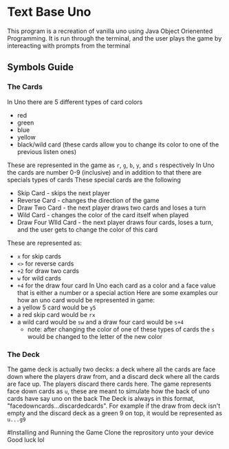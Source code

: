 # Text Base Uno
This program is a recreation of vanilla uno using Java Object Orienented Programming.
It is run through the terminal, and the user plays the game by intereacting with prompts from the terminal

## Symbols Guide
### The Cards
In Uno there are 5 different types of card colors
* red
* green
* blue
* yellow
* black/wild card (these cards allow you to change its color to one of the previous listen ones)

These are represented in the game as `r`, `g`, `b`, `y`, and `s` respectively
In Uno the cards are number 0-9 (inclusive) and in addition to that there are specials types of cards
These special cards are the following
* Skip Card - skips the next player
* Reverse Card - changes the direction of the game
* Draw Two Card - the next player draws two cards and loses a turn
* Wild Card - changes the color of the card itself when played
* Draw Four WIld Card - the next player draws four cards, loses a turn, and the user gets to change the color of this card

These are represented as:
* `x` for skip cards
* `<>` for reverse cards
* `+2` for draw two cards
* `w` for wild cards
* `+4` for the draw four card
In Uno each card as a color and a face value that is either a number or a special action
Here are some examples our how an uno card would be represented in game:
* a yellow 5 card would be `y5`
* a red skip card would be `rx`
* a wild card would be `sw` and a draw four card would be `s+4`
    * note: after changing the color of one of these types of cards the `s` would be changed to the letter of the new color
### The Deck
The game deck is actually two decks: a deck where all the cards are face down where the players draw from, and a discard deck where all the cards are face up. The players discard there cards here.
The game represents face down cards as `u`, these are meant to simulate how the back of uno cards have say uno on the back
The Deck is always in this format, "facedowncards...discardedcards". For example if the draw from deck isn't empty and the discard deck as a green 9 on top, it would be represented as `u...g9`

#Installing and Running the Game
Clone the reprository unto your device
Good luck lol